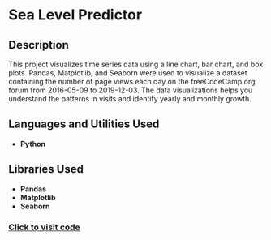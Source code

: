 <h1>Sea Level Predictor</h1>




<h2>Description</h2>
This project visualizes time series data using a line chart, bar chart, and box plots. Pandas, Matplotlib, and Seaborn were used to visualize a dataset containing the number of page views each day on the freeCodeCamp.org forum from 2016-05-09 to 2019-12-03. The data visualizations helps you understand the patterns in visits and identify yearly and monthly growth.
<br />


<h2>Languages and Utilities Used</h2>

- <b>Python</b> 
  

<h2>Libraries Used </h2>

- <b>Pandas</b>
- <b>Matplotlib</b>
- <b>Seaborn</b>

 ### [Click to visit code](https://freecodecam-boilerplate-di1chfcmrzx.ws-eu110.gitpod.io/)


<!--
 ```diff
- text in red
+ text in green
! text in orange
# text in gray
@@ text in purple (and bold)@@
```
--!>
